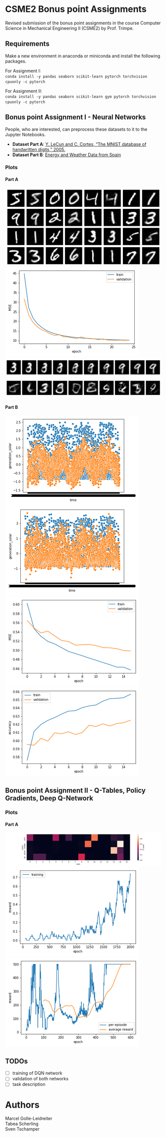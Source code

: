 # CSME2 Bonus point Assignments

Revised submission of the bonus point assignments in the course Computer Science in Mechanical Engineering II (CSME2) by Prof. Trimpe.

## Requirements
Make a new environment in anaconda or miniconda and install the following packages.

For Assignment I:  
`conda install -y pandas seaborn scikit-learn pytorch torchvision cpuonly -c pytorch`

For Assignment II:  
`conda install -y pandas seaborn scikit-learn gym pytorch torchvision cpuonly -c pytorch`

## Bonus point Assignment I - Neural Networks

People, who are interested, can preprocess these datasets to it to the Jupyter Notebooks. 

- **Dataset Part A**: [Y. LeCun and C. Cortes, “The MNIST database of handwritten digits,” 2005.](http://yann.lecun.com/exdb/mnist/)
- **Dataset Part B**: [Energy and Weather Data from Spain](https://www.kaggle.com/datasets/nicholasjhana/energy-consumption-generation-prices-and-weather?select=weather_features.csv)

### Plots

#### Part A

![A2b)](Assignment_I/solution/a2b-rec.png)  
![A2b)](Assignment_I/solution/a2b-train.png)  
![A2c)](Assignment_I/solution/a2c.png)  
![A2d))](Assignment_I/solution/a2d.png) 

#### Part B
![B2a)](Assignment_I/solution/b2a.png) ![B2b)](Assignment_I/solution/b2b.png)  
![B3b)](Assignment_I/solution/b3b.png) ![B3c))](Assignment_I/solution/b3c.png) 

## Bonus point Assignment II - Q-Tables, Policy Gradients, Deep Q-Network

### Plots

#### Part A

![A1c)](Assignment_II/solution/a1c-q-values.png)  
![A1c)](Assignment_II/solution/a1c-train.png)  
![A2d)](Assignment_II/solution/a2d.png)  

## TODOs

- [ ] training of DQN network
- [ ] validation of both networks
- [ ] task description

# Authors
Marcel Golle-Leidreiter  
Tabea Scherling  
Sven Tschamper